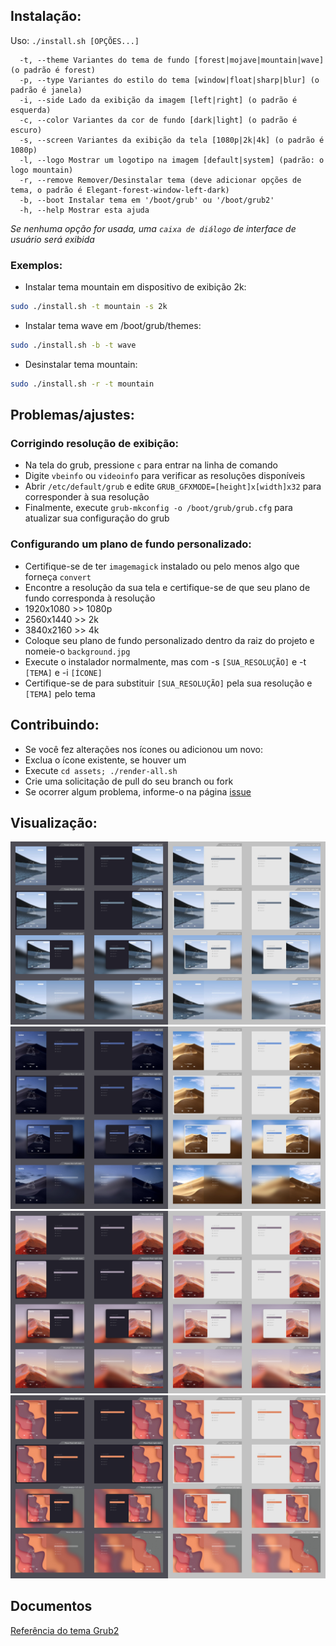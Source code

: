
## Instalação:

Uso: `./install.sh [OPÇÕES...]`

```
  -t, --theme Variantes do tema de fundo [forest|mojave|mountain|wave] (o padrão é forest)
  -p, --type Variantes do estilo do tema [window|float|sharp|blur] (o padrão é janela)
  -i, --side Lado da exibição da imagem [left|right] (o padrão é esquerda)
  -c, --color Variantes da cor de fundo [dark|light] (o padrão é escuro)
  -s, --screen Variantes da exibição da tela [1080p|2k|4k] (o padrão é 1080p)
  -l, --logo Mostrar um logotipo na imagem [default|system] (padrão: o logo mountain)
  -r, --remove Remover/Desinstalar tema (deve adicionar opções de tema, o padrão é Elegant-forest-window-left-dark)
  -b, --boot Instalar tema em '/boot/grub' ou '/boot/grub2'
  -h, --help Mostrar esta ajuda
```

_Se nenhuma opção for usada, uma `caixa de diálogo` de interface de usuário será exibida_

### Exemplos:
 - Instalar tema mountain em dispositivo de exibição 2k:

```sh
sudo ./install.sh -t mountain -s 2k
```

 - Instalar tema wave em /boot/grub/themes:

```sh
sudo ./install.sh -b -t wave
```

 - Desinstalar tema mountain:

```sh
sudo ./install.sh -r -t mountain
```

## Problemas/ajustes:

### Corrigindo resolução de exibição:

 - Na tela do grub, pressione `c` para entrar na linha de comando
 - Digite `vbeinfo` ou `videoinfo` para verificar as resoluções disponíveis
 - Abrir `/etc/default/grub` e edite `GRUB_GFXMODE=[height]x[width]x32` para corresponder à sua resolução
 - Finalmente, execute `grub-mkconfig -o /boot/grub/grub.cfg` para atualizar sua configuração do grub

### Configurando um plano de fundo personalizado:

 - Certifique-se de ter `imagemagick` instalado ou pelo menos algo que forneça `convert`
 - Encontre a resolução da sua tela e certifique-se de que seu plano de fundo corresponda à resolução
 - 1920x1080 >> 1080p
 - 2560x1440 >> 2k
 - 3840x2160 >> 4k
 - Coloque seu plano de fundo personalizado dentro da raiz do projeto e nomeie-o `background.jpg`
 - Execute o instalador normalmente, mas com -s `[SUA_RESOLUÇÃO]` e -t `[TEMA]` e -i `[ÍCONE]`
 - Certifique-se de para substituir `[SUA_RESOLUÇÃO]` pela sua resolução e `[TEMA]` pelo tema

## Contribuindo:
 - Se você fez alterações nos ícones ou adicionou um novo:
 - Exclua o ícone existente, se houver um
 - Execute `cd assets; ./render-all.sh`
 - Crie uma solicitação de pull do seu branch ou fork
 - Se ocorrer algum problema, informe-o na página [issue](issues)

## Visualização:
![preview-01](preview-01.jpg?raw=true)
![preview-02](preview-02.jpg?raw=true)
![preview-03](preview-03.jpg?raw=true)
![preview-04](preview-04.jpg?raw=true)

## Documentos

[Referência do tema Grub2](https://github.com/vinceliuice/Elegant-grub2-themes)

